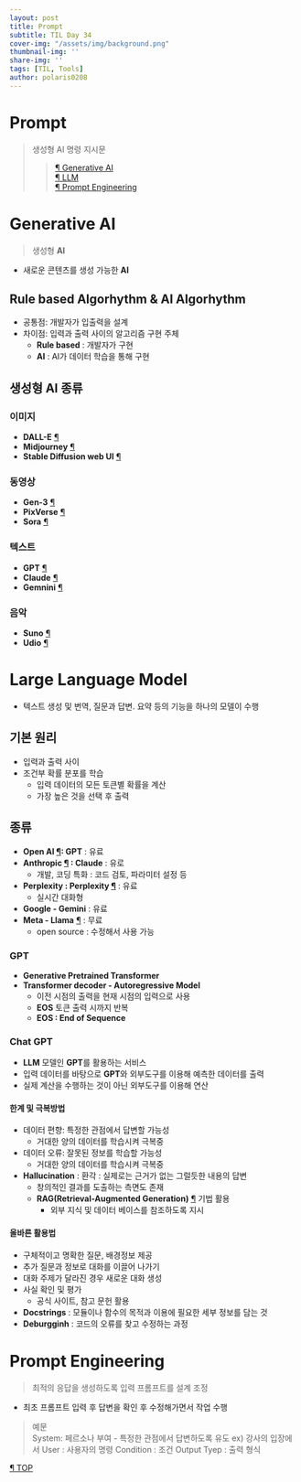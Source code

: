 ```yaml
---
layout: post
title: Prompt
subtitle: TIL Day 34
cover-img: "/assets/img/background.png"
thumbnail-img: ''
share-img: ''
tags: [TIL, Tools]
author: polaris0208
---
```


# Prompt
> 생성형 AI 명령 지시문<br>
>> [¶ Generative AI](#generative-ai)<br>
[¶ LLM](#large-language-model)<br>
[¶ Prompt Engineering](#prompt-engineering)<br>
# Generative AI
> 생성형 **AI**
- 새로운 콘텐츠를 생성 가능한 **AI**

## Rule based Algorhythm & AI Algorhythm
- 공통점: 개발자가 입출력을 설계
- 차이점: 입력과 출력 사이의 알고리즘 구현 주체
  - **Rule based** : 개발자가 구현
  - **AI** : AI가 데이터 학습을 통해 구현

## 생성형 AI 종류
### 이미지
- **DALL-E** [¶](https://openai.com/index/dall-e-3/)
- **Midjourney** [¶](https://www.midjourney.com/home)
- **Stable Diffusion web UI** [¶](https://github.com/AUTOMATIC1111/stable-diffusion-webui)
### 동영상
- **Gen-3** [¶](https://runwayml.com/research/introducing-gen-3-alpha)
- **PixVerse** [¶](https://runwayml.com/research/introducing-gen-3-alpha)
- **Sora** [¶](https://openai.com/index/sora/)
### 텍스트
- **GPT** [¶](https://openai.com/index/gpt-4/)
- **Claude** [¶](https://claude.ai/login?returnTo=%2F%3F)
- **Gemnini** [¶](https://gemini.google.com/?hl=ko)
### 음악
- **Suno** [¶](https://suno.com)
- **Udio** [¶](https://www.udio.com)

# Large Language Model
- 텍스트 생성 및 번역, 질문과 답변. 요약 등의 기능을 하나의 모델이 수행
## 기본 원리
- 입력과 출력 사이
- 조건부 확률 분포를 학습
  - 입력 데이터의 모든 토큰별 확률을 계산
  - 가장 높은 것을 선택 후 출력

## 종류
- **Open AI [¶](https://openai.com): GPT**  : 유료
- **Anthropic [¶](https://docs.anthropic.com/en/home) : Claude** : 유로
  - 개발, 코딩 특화 : 코드 검토, 파라미터 설정 등
- **Perplexity : Perplexity [¶](https://www.perplexity.ai)** : 유료
  - 실시간 대화형
- **Google - Gemini** : 유료
- **Meta - Llama** [¶](https://www.llama.com) : 무료
  - open source : 수정해서 사용 가능

### GPT
- **Generative Pretrained Transformer**
- **Transformer decoder - Autoregressive Model**
  - 이전 시점의 출력을 현재 시점의 입력으로 사용
  - **EOS** 토큰 출력 시까지 반복
  - **EOS : End of Sequence**

### Chat GPT
- **LLM** 모델인 **GPT**를 활용하는 서비스
- 입력 데이터를 바탕으로 **GPT**와 외부도구를 이용해 예측한 데이터를 출력
- 실제 계산을 수행하는 것이 아닌 외부도구를 이용해 연산

#### 한계 및 극복방법
- 데이터 편향: 특정한 관점에서 답변할 가능성
  - 거대한 양의 데이터를 학습시켜 극복중
- 데이터 오류: 잘못된 정보를 학습할 가능성
  - 거대한 양의 데이터를 학습시켜 극복중
- **Hallucination** : 환각 : 실제로는 근거가 없는 그럴듯한 내용의 답변
  - 창의적인 결과를 도출하는 측면도 존재
  - **RAG(Retrieval-Augmented Generation)** [¶](https://aws.amazon.com/ko/what-is/retrieval-augmented-generation/) 기법 활용 
    - 외부 지식 및 데이터 베이스를 참조하도록 지시

#### 올바른 활용법
- 구체적이고 명확한 질문, 배경정보 제공
- 추가 질문과 정보로 대화를 이끌어 나가기
- 대화 주제가 달라진 경우 새로운 대화 생성
- 사실 확인 및 평가
  - 공식 사이트, 참고 문헌 활용
- **Docstrings** : 모듈이나 함수의 목적과 이용에 필요한 세부 정보를 담는 것
- **Deburgginh** : 코드의 오류를 찾고 수정하는 과정

# Prompt Engineering
> 최적의 응답을 생성하도록 입력 프롬프트를 설계 조정
- 최초 프롬프트 입력 후 답변을 확인 후 수정해가면서 작업 수행
> 예문<br>
System: 페르소나 부여 - 특정한 관점에서 답변하도록 유도 ex) 강사의 입장에서
User : 사용자의 명령 
Condition : 조건 
Output Tyep : 출력 형식

[¶ TOP](#prompt)